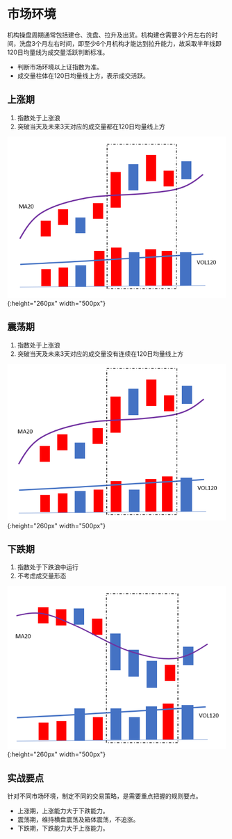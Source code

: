 # 市场环境

机构操盘周期通常包括建仓、洗盘、拉升及出货。机构建仓需要3个月左右的时间，洗盘3个月左右时间，即至少6个月机构才能达到拉升能力，故采取半年线即120日均量线为成交量活跃判断标准。

- 判断市场环境以上证指数为准。
- 成交量柱体在120日均量线上方，表示成交活跃。

## 上涨期

1. 指数处于上涨浪
2. 突破当天及未来3天对应的成交量都在120日均量线上方

![上涨期](img/pr2_0_shangzhangqi.png){:height="260px" width="500px"}

## 震荡期

1. 指数处于上涨浪
2. 突破当天及未来3天对应的成交量没有连续在120日均量线上方

![震荡期](img/pr2_1_zhendangqi.png){:height="260px" width="500px"}

## 下跌期

1. 指数处于下跌浪中运行
2. 不考虑成交量形态

![下跌期](img/pr2_2_xiadieqi.png){:height="260px" width="500px"}

## 实战要点

针对不同市场环境，制定不同的交易策略，是需要重点把握的规则要点。

- 上涨期，上涨能力大于下跌能力。
- 震荡期，维持横盘震荡及箱体震荡，不追涨。
- 下跌期，下跌能力大于上涨能力。

